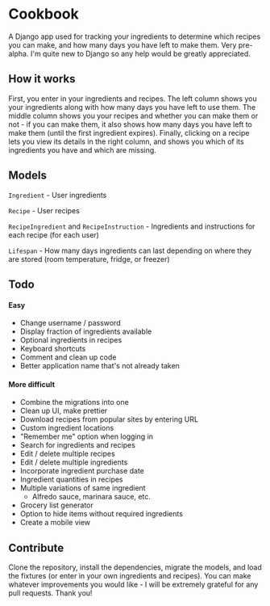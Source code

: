 # Cookbook

A Django app used for tracking your ingredients to determine which recipes you can make, and how many days you have left to make them. Very pre-alpha. I'm quite new to Django so any help would be greatly appreciated.

## How it works

First, you enter in your ingredients and recipes. The left column shows you your ingredients along with how many days you have left to use them. The middle column shows you your recipes and whether you can make them or not - if you can make them, it also shows how many days you have left to make them (until the first ingredient expires). Finally, clicking on a recipe lets you view its details in the right column, and shows you which of its ingredients you have and which are missing.

## Models

`Ingredient` - User ingredients

`Recipe` - User recipes

`RecipeIngredient` and `RecipeInstruction` - Ingredients and instructions for each recipe (for each user)

`Lifespan` - How many days ingredients can last depending on where they are stored (room temperature, fridge, or freezer)

## Todo

#### Easy

* Change username / password
* Display fraction of ingredients available
* Optional ingredients in recipes
* Keyboard shortcuts
* Comment and clean up code
* Better application name that's not already taken

#### More difficult

* Combine the migrations into one
* Clean up UI, make prettier
* Download recipes from popular sites by entering URL
* Custom ingredient locations
* "Remember me" option when logging in
* Search for ingredients and recipes
* Edit / delete multiple recipes
* Edit / delete multiple ingredients
* Incorporate ingredient purchase date
* Ingredient quantities in recipes
* Multiple variations of same ingredient
  * Alfredo sauce, marinara sauce, etc.
* Grocery list generator
* Option to hide items without required ingredients
* Create a mobile view

## Contribute

Clone the repository, install the dependencies, migrate the models, and load the fixtures (or enter in your own ingredients and recipes). You can make whatever improvements you would like - I will be extremely grateful for any pull requests. Thank you!
